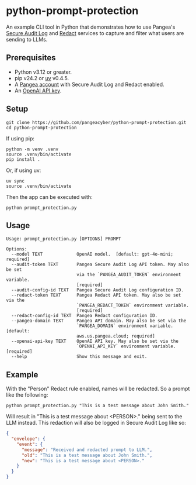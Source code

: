 # python-prompt-protection

An example CLI tool in Python that demonstrates how to use Pangea's [Secure Audit
Log][] and [Redact][] services to capture and filter what users are sending to
LLMs.

## Prerequisites

- Python v3.12 or greater.
- pip v24.2 or [uv][] v0.4.5.
- A [Pangea account][Pangea signup] with Secure Audit Log and Redact enabled.
- An [OpenAI API key][OpenAI API keys].

## Setup

```shell
git clone https://github.com/pangeacyber/python-prompt-protection.git
cd python-prompt-protection
```

If using pip:

```shell
python -m venv .venv
source .venv/bin/activate
pip install .
```

Or, if using uv:

```shell
uv sync
source .venv/bin/activate
```

Then the app can be executed with:

```shell
python prompt_protection.py
```

## Usage

```
Usage: prompt_protection.py [OPTIONS] PROMPT

Options:
  --model TEXT             OpenAI model.  [default: gpt-4o-mini; required]
  --audit-token TEXT       Pangea Secure Audit Log API token. May also be set
                           via the `PANGEA_AUDIT_TOKEN` environment variable.
                           [required]
  --audit-config-id TEXT   Pangea Secure Audit Log configuration ID.
  --redact-token TEXT      Pangea Redact API token. May also be set via the
                           `PANGEA_REDACT_TOKEN` environment variable.
                           [required]
  --redact-config-id TEXT  Pangea Redact configuration ID.
  --pangea-domain TEXT     Pangea API domain. May also be set via the
                           `PANGEA_DOMAIN` environment variable.  [default:
                           aws.us.pangea.cloud; required]
  --openai-api-key TEXT    OpenAI API key. May also be set via the
                           `OPENAI_API_KEY` environment variable.  [required]
  --help                   Show this message and exit.
```

## Example

With the "Person" Redact rule enabled, names will be redacted. So a prompt like
the following:

```shell
python prompt_protection.py "This is a test message about John Smith."
```

Will result in "This is a test message about \<PERSON\>." being sent to the LLM
instead. This redaction will also be logged in Secure Audit Log like so:

```json
{
  "envelope": {
    "event": {
      "message": "Received and redacted prompt to LLM.",
      "old": "This is a test message about John Smith.",
      "new": "This is a test message about <PERSON>."
    }
  }
}
```

[Redact]: https://pangea.cloud/docs/redact/
[Secure Audit Log]: https://pangea.cloud/docs/audit/
[Pangea signup]: https://pangea.cloud/signup
[OpenAI API keys]: https://platform.openai.com/api-keys
[uv]: https://docs.astral.sh/uv/
